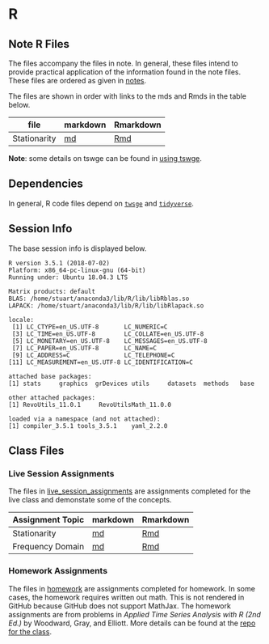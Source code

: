 # R

## Note R Files

The files accompany the files in note.
In general, these files intend to provide practical application of the information found in the note files.
These files are ordered as given in [notes](../notes).

The files are shown in order with links to the mds and Rmds in the table below.

| file         | markdown                 | Rmarkdown                  |
|--------------|--------------------------|----------------------------|
| Stationarity | [md](./Stationarity.md)  | [Rmd](./Stationarity.Rmd)  |

**Note**: some details on tswge can be found in [using tswge](https://github.com/sjmiller8182/LearningTS/blob/master/R/Using_tswge.md).

## Dependencies

In general, R code files depend on [`twsge`](https://cran.r-project.org/web/packages/tswge/index.html) and
[`tidyverse`](https://www.tidyverse.org/).

## Session Info

The base session info is displayed below.

```
R version 3.5.1 (2018-07-02)
Platform: x86_64-pc-linux-gnu (64-bit)
Running under: Ubuntu 18.04.3 LTS

Matrix products: default
BLAS: /home/stuart/anaconda3/lib/R/lib/libRblas.so
LAPACK: /home/stuart/anaconda3/lib/R/lib/libRlapack.so

locale:
 [1] LC_CTYPE=en_US.UTF-8       LC_NUMERIC=C              
 [3] LC_TIME=en_US.UTF-8        LC_COLLATE=en_US.UTF-8    
 [5] LC_MONETARY=en_US.UTF-8    LC_MESSAGES=en_US.UTF-8   
 [7] LC_PAPER=en_US.UTF-8       LC_NAME=C                 
 [9] LC_ADDRESS=C               LC_TELEPHONE=C            
[11] LC_MEASUREMENT=en_US.UTF-8 LC_IDENTIFICATION=C       

attached base packages:
[1] stats     graphics  grDevices utils     datasets  methods   base     

other attached packages:
[1] RevoUtils_11.0.1     RevoUtilsMath_11.0.0

loaded via a namespace (and not attached):
[1] compiler_3.5.1 tools_3.5.1    yaml_2.2.0  
```

## Class Files

### Live Session Assignments

The files in [live_session_assignments](./live_session_assignments) are assignments completed for the live class
and demonstate some of the concepts.

| Assignment Topic | markdown                 | Rmarkdown                  |
|------------------|--------------------------|----------------------------|
| Stationarity     | [md](./live_session_assignments/Live_Session_Assignments.md)  | [Rmd](./live_session_assignments/Live_Session_Assignments.Rmd)  |
| Frequency Domain     | [md](./live_session_assignments/Live_Session_Assignment2.md)  | [Rmd](./live_session_assignments/Live_Session_Assignment2.Rmd)  |

### Homework Assignments

The files in [homework](./homework) are assignments completed for homework.
In some cases, the homework requires written out math.
This is not rendered in GitHub because GitHub does not support MathJax. 
The homework assignments are from problems in *Applied Time Series Analysis with R (2nd Ed.)* by
Woodward, Gray, and Elliott.
More details can be found at the [repo for the class](https://github.com/BivinSadler/MSDS-6373-Time-Series).
